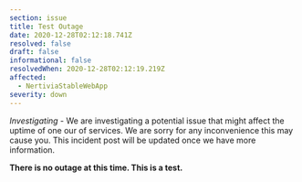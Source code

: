 ```yaml
---
section: issue
title: Test Outage
date: 2020-12-28T02:12:18.741Z
resolved: false
draft: false
informational: false
resolvedWhen: 2020-12-28T02:12:19.219Z
affected:
  - NertiviaStableWebApp
severity: down
---
```

*Investigating* - We are investigating a potential issue that might affect the uptime of one our of services. We are sorry for any inconvenience this may cause you. This incident post will be updated once we have more information.

**There is no outage at this time. This is a test.**